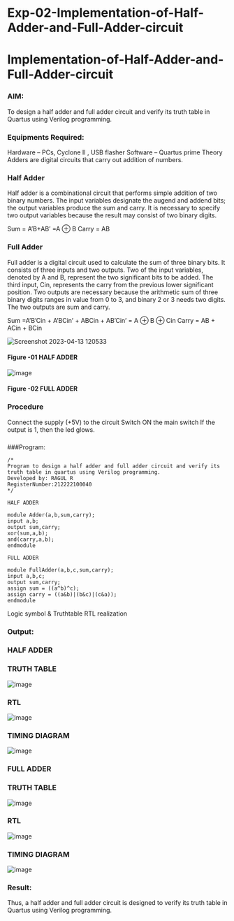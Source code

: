 # Exp-02-Implementation-of-Half-Adder-and-Full-Adder-circuit

# Implementation-of-Half-Adder-and-Full-Adder-circuit
### AIM:
To design a half adder and full adder circuit and verify its truth table in Quartus using Verilog programming.

### Equipments Required:
Hardware – PCs, Cyclone II , USB flasher
Software – Quartus prime
Theory
Adders are digital circuits that carry out addition of numbers.

### Half Adder
Half adder is a combinational circuit that performs simple addition of two binary numbers. The input variables designate the augend and addend bits; the output variables produce the sum and carry. It is necessary to specify two output variables because the result may consist of two binary digits.

Sum = A’B+AB’ =A ⊕ B Carry = AB

### Full Adder
Full adder is a digital circuit used to calculate the sum of three binary bits. It consists of three inputs and two outputs. Two of the input variables, denoted by A and B, represent the two significant bits to be added. The third input, Cin, represents the carry from the previous lower significant position. Two outputs are necessary because the arithmetic sum of three binary digits ranges in value from 0 to 3, and binary 2 or 3 needs two digits. The two outputs are sum and carry.

Sum =A’B’Cin + A’BCin’ + ABCin + AB’Cin’ = A ⊕ B ⊕ Cin Carry = AB + ACin + BCin

 ![Screenshot 2023-04-13 120533](https://user-images.githubusercontent.com/121609342/231674369-094a0734-d10c-4dcf-b954-8e662f0fe8a7.png)


#### Figure -01 HALF ADDER 


![image](https://user-images.githubusercontent.com/121609342/231674533-c46acd9e-9fe4-476d-82e5-136a97defce6.png)

#### Figure -02 FULL ADDER 

### Procedure

Connect the supply (+5V) to the circuit
Switch ON the main switch
If the output is 1, then the led glows.
### 

###Program:
```
/*
Program to design a half adder and full adder circuit and verify its truth table in quartus using Verilog programming.
Developed by: RAGUL R
RegisterNumber:212222100040
*/

HALF ADDER

module Adder(a,b,sum,carry);
input a,b;
output sum,carry;
xor(sum,a,b);
and(carry,a,b);
endmodule 

FULL ADDER

module FullAdder(a,b,c,sum,carry);
input a,b,c;
output sum,carry;
assign sum = ((a^b)^c);
assign carry = ((a&b)|(b&c)|(c&a));
endmodule 
``` 
Logic symbol & Truthtable
RTL realization

### Output:

### HALF ADDER

### TRUTH TABLE 
![image](https://user-images.githubusercontent.com/121609342/231674977-5adf488c-1388-4753-9512-7cfc868a3c59.png)

### RTL
![image](https://user-images.githubusercontent.com/121609342/231675013-160477f4-cb65-4eef-aa91-95bfd6a68db4.png)

### TIMING DIAGRAM
![image](https://user-images.githubusercontent.com/121609342/231675060-300f1038-14df-428b-bb5b-17150c820851.png)

### FULL ADDER

### TRUTH TABLE 
![image](https://user-images.githubusercontent.com/121609342/231675144-d70b786b-690e-4ffd-9ad5-7a54097c5cc5.png)

### RTL
![image](https://user-images.githubusercontent.com/121609342/231675204-a0e69240-1e04-443e-80f0-04666b2df148.png)

### TIMING DIAGRAM
![image](https://user-images.githubusercontent.com/121609342/231675257-9c1fb508-68a8-4ef7-905e-aeb6fa6881f9.png)



### Result:
Thus, a half adder and full adder circuit is designed to verify its truth table in Quartus using Verilog programming.
